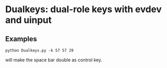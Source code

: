 # Dualkeys: dual-role keys with evdev and uinput

## Examples

```
python Dualkeys.py -k 57 57 29
```
will make the space bar double as control key.
